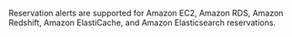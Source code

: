 Reservation alerts are supported for Amazon EC2, Amazon RDS, Amazon Redshift, Amazon ElastiCache, and Amazon Elasticsearch reservations.
